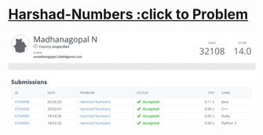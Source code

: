 # [Harshad-Numbers :click to Problem](https://open.kattis.com/problems/harshadnumbers)

![Harshad-Numbers](/HarshadNumbers/image.png)
